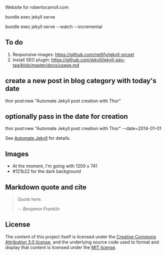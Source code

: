 Website for robertocarroll.com

bundle exec jekyll serve

bundle exec jekyll serve --watch --incremental

## To do
1. Responsive images: https://github.com/netlify/jekyll-srcset
2. Install SEO plugin: https://github.com/jekyll/jekyll-seo-tag/blob/master/docs/usage.md

## create a new post in blog category with today's date
thor post:new "Automate Jekyll post creation with Thor"

## optionally pass in the date for creation
thor post:new "Automate Jekyll post creation with Thor" --date=2014-01-01

See [Automate Jekyll](http://www.guyroutledge.co.uk/blog/automate-jekyll-post-creation-with-thor/) for details.

## Images
- At the moment, I'm going with 1200 x 741
- #121b22 for the dark background

## Markdown quote and cite
> Quote here.
>
> -- <cite>Benjamin Franklin</cite>

## License
The content of this project itself is licensed under the
[Creative Commons Attribution 3.0 license](http://creativecommons.org/licenses/by/3.0/us/deed.en_US), and the underlying source code used to format and display that content is licensed under the [MIT license](http://opensource.org/licenses/mit-license.php).
